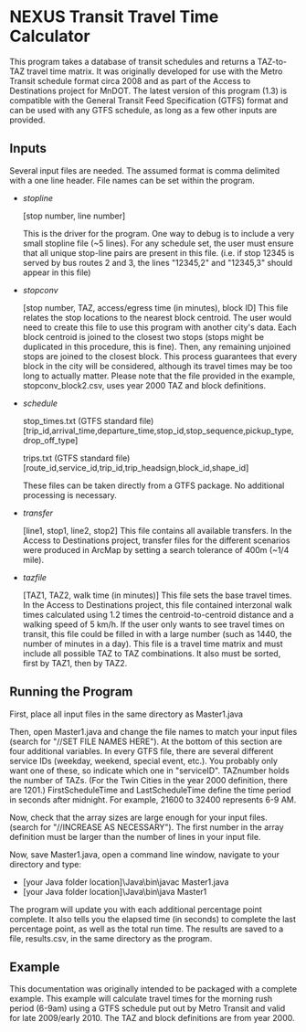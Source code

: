 NEXUS Transit Travel Time Calculator
====================================

This program takes a database of transit schedules and returns a TAZ-to-TAZ travel time matrix. It was originally developed for use with the Metro Transit schedule format circa 2008 and as part of the Access to Destinations project for MnDOT. The latest version of this program (1.3) is compatible with the General Transit Feed Specification (GTFS) format and can be used with any GTFS schedule, as long as a few other inputs are provided.

Inputs
------
Several input files are needed. The assumed format is comma delimited with a one line header. File names can be set within the program.

*	*stopline*

	[stop number, line number]
	
	This is the driver for the program. One way to debug is to include a very small stopline file (~5 lines). For any schedule set, the user must ensure that all unique stop-line pairs are present in this file. (i.e. if stop 12345 is served by bus routes 2 and 3, the lines "12345,2" and "12345,3" should appear in this file)

*	*stopconv*

	[stop number, TAZ, access/egress time (in minutes), block ID]
	This file relates the stop locations to the nearest block centroid. The user would need to create this file to use this program with another city's data. Each block centroid is joined to the closest two stops (stops might be duplicated in this procedure, this is fine). Then, any remaining unjoined stops are joined to the closest block. This process guarantees that every block in the city will be considered, although its travel times may be too long to actually matter. Please note that the file provided in the example, stopconv_block2.csv, uses year 2000 TAZ and block definitions.

*	*schedule*

	stop_times.txt (GTFS standard file)
	[trip_id,arrival_time,departure_time,stop_id,stop_sequence,pickup_type,drop_off_type] 
	
	trips.txt (GTFS standard file)
	[route_id,service_id,trip_id,trip_headsign,block_id,shape_id]
	
	These files can be taken directly from a GTFS package. No additional processing is necessary.
	
*	*transfer*

	[line1, stop1, line2, stop2]
	This file contains all available transfers. In the Access to Destinations project, transfer files for the different scenarios were produced in ArcMap by setting a search tolerance of 400m (~1/4 mile).
	
*	*tazfile*

	[TAZ1, TAZ2, walk time (in minutes)]
	This file sets the base travel times. In the Access to Destinations project, this file contained interzonal walk times calculated using 1.2 times the centroid-to-centroid distance and a walking speed of 5 km/h. If the user only wants to see travel times on transit, this file could be filled in with a large number (such as 1440, the number of minutes in a day). This file is a travel time matrix and must include all possible TAZ to TAZ combinations. It also must be sorted, first by TAZ1, then by TAZ2.
	
Running the Program
-------------------

First, place all input files in the same directory as Master1.java

Then, open Master1.java and change the file names to match your input files (search for "//SET FILE NAMES HERE"). At the bottom of this section are four additional variables. In every GTFS file, there are several different service IDs (weekday, weekend, special event, etc.). You probably only want one of these, so indicate which one in "serviceID". TAZnumber holds the number of TAZs. (For the Twin Cities in the year 2000 definition, there are 1201.) FirstScheduleTime and LastScheduleTime define the time period in seconds after midnight. For example, 21600 to 32400 represents 6-9 AM.

Now, check that the array sizes are large enough for your input files. (search for "//INCREASE AS NECESSARY"). The first number in the array definition must be larger than the number of lines in your input file.

Now, save Master1.java, open a command line window, navigate to your directory and type: 

* [your Java folder location]\Java\bin\javac Master1.java
* [your Java folder location]\Java\bin\java Master1

The program will update you with each additional percentage point complete. It also tells you the elapsed time (in seconds) to complete the last percentage point, as well as the total run time. The results are saved to a file, results.csv, in the same directory as the program.

Example
-------
This documentation was originally intended to be packaged with a complete example. This example will calculate travel times for the morning rush period (6-9am) using a GTFS schedule put out by Metro Transit and valid for late 2009/early 2010. The TAZ and block definitions are from year 2000.